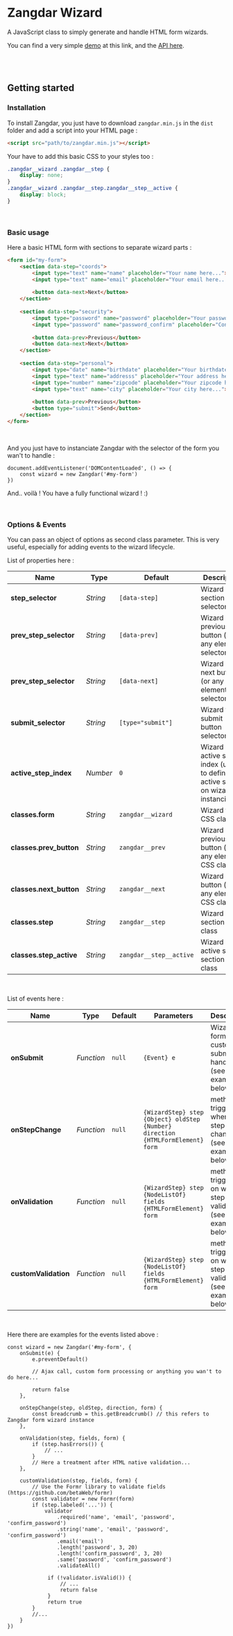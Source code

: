 # Zangdar Wizard
A JavaScript class to simply generate and handle HTML form wizards.

You can find a very simple [demo](https://codepen.io/betaweb/pen/dLBbbq) at this link, and the [API here](https://betaweb.github.io/zangdar/).<br>

<br><br>


## Getting started
### Installation
To install Zangdar, you just have to download `zangdar.min.js` in the `dist` folder and add a script into your HTML page :
```HTML
<script src="path/to/zangdar.min.js"></script>
```

Your have to add this basic CSS to your styles too :
```CSS
.zangdar__wizard .zangdar__step {
    display: none;
}
.zangdar__wizard .zangdar__step.zangdar__step__active {
    display: block;
}
```

<br>


### Basic usage

Here a basic HTML form with sections to separate wizard parts :
```HTML
<form id="my-form">
    <section data-step="coords">
        <input type="text" name="name" placeholder="Your name here...">
        <input type="text" name="email" placeholder="Your email here...">
        
        <button data-next>Next</button>
    </section>
    
    <section data-step="security">
        <input type="password" name="password" placeholder="Your password here...">
        <input type="password" name="password_confirm" placeholder="Confirm your password here...">
        
        <button data-prev>Previous</button>
        <button data-next>Next</button>
    </section>
    
    <section data-step="personal">
        <input type="date" name="birthdate" placeholder="Your birthdate...">
        <input type="text" name="addresss" placeholder="Your address here...">
        <input type="number" name="zipcode" placeholder="Your zipcode here...">
        <input type="text" name="city" placeholder="Your city here...">
        
        <button data-prev>Previous</button>
        <button type="submit">Send</button>
    </section>
</form>
```

<br>

And you just have to instanciate Zangdar with the selector of the form you wan't to handle :
```JS
document.addEventListener('DOMContentLoaded', () => {
    const wizard = new Zangdar('#my-form')
})
```

And.. voilà ! You have a fully functional wizard ! :)

<br>

### Options & Events

You can pass an object of options as second class parameter. This is very useful, especially for adding events to the wizard lifecycle.

List of properties here :

Name | Type | Default | Description
--- | --- | --- | ---
**step_selector** | *String* | `[data-step]` | Wizard step section selector
**prev_step_selector** | *String* | `[data-prev]` | Wizard step previous button (or any element) selector
**prev_step_selector** | *String* | `[data-next]` | Wizard step next button (or any element) selector
**submit_selector** | *String* | `[type="submit"]` | Wizard form submit button selector
**active_step_index** | *Number* | `0` | Wizard active step index (useful to define active step on wizard instanciation)
**classes.form** | *String* | `zangdar__wizard` | Wizard form CSS class
**classes.prev_button** | *String* | `zangdar__prev` | Wizard previous button (or any element) CSS class
**classes.next_button** | *String* | `zangdar__next` | Wizard next button (or any element) CSS class
**classes.step** | *String* | `zangdar__step` | Wizard step section CSS class
**classes.step_active** | *String* | `zangdar__step__active` | Wizard active step section CSS class

<br>

List of events here :

Name | Type | Default | Parameters | Description
--- | --- | --- | --- | ---
**onSubmit** | *Function* | `null` | `{Event} e` | Wizard form custom submit handler (see example below) 
**onStepChange** | *Function* | `null` | `{WizardStep} step`<br>`{Object} oldStep`<br>`{Number} direction`<br>`{HTMLFormElement} form` | method triggered when a step changes (see example below)
**onValidation** | *Function* | `null` | `{WizardStep} step`<br>`{NodeListOf} fields`<br>`{HTMLFormElement} form` | method triggered on wizard step HTML validation (see example below)
**customValidation** | *Function* | `null` | `{WizardStep} step`<br>`{NodeListOf} fields`<br>`{HTMLFormElement} form` | method triggered on wizard step HTML validation (see example below)

<br>

Here there are examples for the events listed above :
```JS
const wizard = new Zangdar('#my-form', {
    onSubmit(e) {
        e.preventDefault()
        
        // Ajax call, custom form processing or anything you wan't to do here...
        
        return false
    },
    
    onStepChange(step, oldStep, direction, form) {
        const breadcrumb = this.getBreadcrumb() // this refers to Zangdar form wizard instance
    },
    
    onValidation(step, fields, form) {
        if (step.hasErrors()) {
            // ...
        }
        // Here a treatment after HTML native validation...
    },
    
    customValidation(step, fields, form) {
        // Use the Formr library to validate fields (https://github.com/betaWeb/formr)
        const validator = new Formr(form)
        if (step.labeled('...')) {
            validator
                .required('name', 'email', 'password', 'confirm_password')
                .string('name', 'email', 'password', 'confirm_password')
                .email('email')
                .length('password', 3, 20)
                .length('confirm_password', 3, 20)
                .same('password', 'confirm_password')
                .validateAll()
                
             if (!validator.isValid()) {
                 // ...
                 return false
             }
             return true
        }
        //...
    }
})
```
